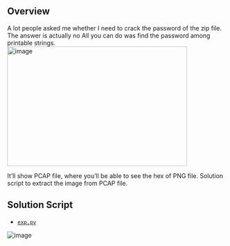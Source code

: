 ## Overview

A lot people asked me whether I need to crack the password of the zip file. The answer is actually no All you can do was find the password among printable strings.
<img width="415" height="276" alt="image" src="https://github.com/user-attachments/assets/2bdb771d-4fd2-4007-b8b8-d9ced6463bdd" />

It’ll show PCAP file, where you’ll be able to see the hex of PNG file. Solution script to extract the image from PCAP file.

## Solution Script

- [`exp.py`](./exp.py)

![image](https://github.com/user-attachments/assets/b45a87f8-3dc4-4d88-81cb-57e7b1e2be0e)
